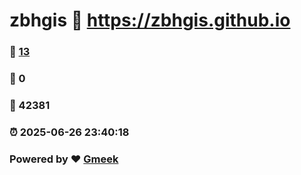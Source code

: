 # zbhgis :link: https://zbhgis.github.io 
### :page_facing_up: [13](https://zbhgis.github.io/tag.html) 
### :speech_balloon: 0 
### :hibiscus: 42381 
### :alarm_clock: 2025-06-26 23:40:18 
### Powered by :heart: [Gmeek](https://github.com/Meekdai/Gmeek)
